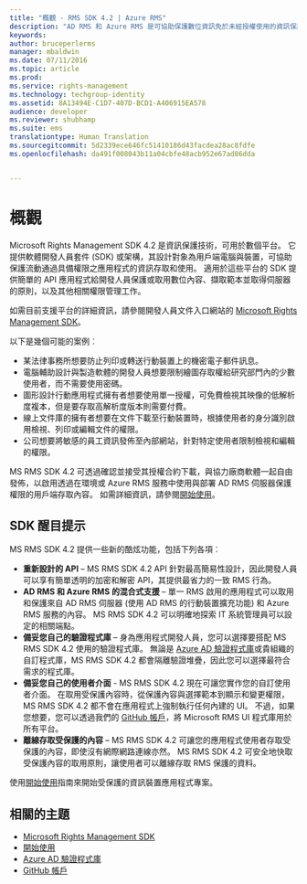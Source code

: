 ```yaml
---
title: "概觀 - RMS SDK 4.2 | Azure RMS"
description: "AD RMS 和 Azure RMS 是可協助保護數位資訊免於未經授權使用的資訊保護技術。"
keywords: 
author: bruceperlerms
manager: mbaldwin
ms.date: 07/11/2016
ms.topic: article
ms.prod: 
ms.service: rights-management
ms.technology: techgroup-identity
ms.assetid: 8A13494E-C1D7-407D-BCD1-A406915EA578
audience: developer
ms.reviewer: shubhamp
ms.suite: ems
translationtype: Human Translation
ms.sourcegitcommit: 5d2339ece646fc51410186d43facdea28ac8fdfe
ms.openlocfilehash: da491f008043b11a04cbfe48acb952e67ad86dda


---
```


# 概觀

Microsoft Rights Management SDK 4.2 是資訊保護技術，可用於數個平台。  它提供軟體開發人員套件 (SDK) 或架構，其設計對象為用戶端電腦與裝置，可協助保護流動通過具備權限之應用程式的資訊存取和使用。 適用於這些平台的 SDK 提供簡單的 API 應用程式給開發人員保護或取用數位內容、擷取範本並取得伺服器的原則，以及其他相關權限管理工作。

如需目前支援平台的詳細資訊，請參閱開發人員文件入口網站的 [Microsoft Rights Management SDK](active-directory-rights-management-services-multi-platform-thin-client-sdk-portal.md)。

以下是幾個可能的案例︰

-   某法律事務所想要防止列印或轉送行動裝置上的機密電子郵件訊息。
-   電腦輔助設計與製造軟體的開發人員想要限制繪圖存取權給研究部門內的少數使用者，而不需要使用密碼。
-   圖形設計行動應用程式擁有者想要使用單一授權，可免費檢視其映像的低解析度複本，但是要存取高解析度版本則需要付費。
-   線上文件庫的擁有者想要在文件下載至行動裝置時，根據使用者的身分識別啟用檢視、列印或編輯文件的權限。
-   公司想要將敏感的員工資訊發佈至內部網站，針對特定使用者限制檢視和編輯的權限。

MS RMS SDK 4.2 可透過確認並接受其授權合約下載，與協力廠商軟體一起自由發佈，以啟用透過在環境或 Azure RMS 服務中使用與部署 AD RMS 伺服器保護權限的用戶端存取內容。 如需詳細資訊，請參閱[開始使用](get-started.md)。

## SDK 醒目提示


MS RMS SDK 4.2 提供一些新的酷炫功能，包括下列各項︰

-   **重新設計的 API** – MS RMS SDK 4.2 API 針對最高簡易性設計，因此開發人員可以享有簡單透明的加密和解密 API，其提供最省力的一致 RMS 行為。
-   **AD RMS 和 Azure RMS 的混合式支援** – 單一 RMS 啟用的應用程式可以取用和保護來自 AD RMS 伺服器 (使用 AD RMS 的行動裝置擴充功能) 和 Azure RMS 服務的內容。 MS RMS SDK 4.2 可以明確地探索 IT 系統管理員可以設定的相關端點。
-   **備妥您自己的驗證程式庫** – 身為應用程式開發人員，您可以選擇要搭配 MS RMS SDK 4.2 使用的驗證程式庫。 無論是 [Azure AD 驗證程式庫](https://msdn.microsoft.com/library/jj573266.aspx)或貴組織的自訂程式庫，MS RMS SDK 4.2 都會隔離驗證堆疊，因此您可以選擇最符合需求的程式庫。
-   **備妥您自己的使用者介面** - MS RMS SDK 4.2 現在可讓您實作您的自訂使用者介面。 在取用受保護內容時，從保護內容與選擇範本到顯示和變更權限，MS RMS SDK 4.2 都不會在應用程式上強制執行任何內建的 UI。 不過，如果您想要，您可以透過我們的 [GitHub 帳戶](https://github.com/AzureAD/)，將 Microsoft RMS UI 程式庫用於所有平台。
-   **離線存取受保護的內容** – MS RMS SDK 4.2 可讓您的應用程式使用者存取受保護的內容，即使沒有網際網路連線亦然。 MS RMS SDK 4.2 可安全地快取受保護內容的取用原則，讓使用者可以離線存取 RMS 保護的資料。

使用[開始使用](get-started.md)指南來開始受保護的資訊裝置應用程式專案。

## 相關的主題

* [Microsoft Rights Management SDK](active-directory-rights-management-services-multi-platform-thin-client-sdk-portal.md)
* [開始使用](get-started.md)
* [Azure AD 驗證程式庫](https://msdn.microsoft.com/en-us/library/jj573266.aspx)
* [GitHub 帳戶](https://github.com/AzureAD/)
 

 






<!--HONumber=Aug16_HO4-->



